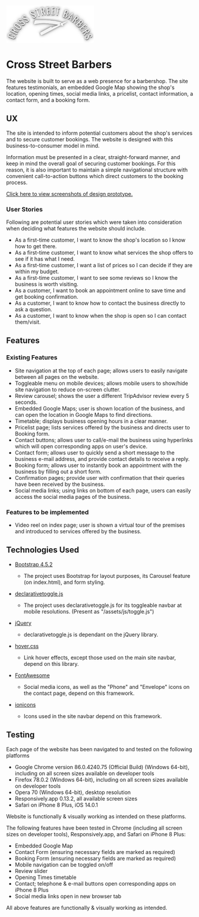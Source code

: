 <img src="/assets/images/logo.png" height="100">

# Cross Street Barbers
The website is built to serve as a web presence for a barbershop. The site features testimonials, an embedded Google Map showing the shop's location, opening times, social media links, a pricelist, contact information, a contact form, and a booking form. 

## UX 
The site is intended to inform potential customers about the shop's services and to secure customer bookings. The website is designed with this business-to-consumer model in mind.

Information must be presented in a clear, straight-forward manner, and keep in mind the overall goal of securing customer bookings. For this reason, it is also important to maintain a simple navigational structure with convenient call-to-action buttons which direct customers to the booking process.

[Click here to view screenshots of design prototype.](mockups.pdf)

### User Stories
Following are potential user stories which were taken into consideration when deciding what features the website should include. 
- As a first-time customer, I want to know the shop's location so I know how to get there.
- As a first-time customer, I want to know what services the shop offers to see if it has what I need.
- As a first-time customer, I want a list of prices so I can decide if they are within my budget.
- As a first-time customer, I want to see some reviews so I know the business is worth visiting.
- As a customer, I want to book an appointment online to save time and get booking confirmation.
- As a customer, I want to know how to contact the business directly to ask a question.
- As a customer, I want to know when the shop is open so I can contact them/visit.

## Features
### Existing Features
- Site navigation at the top of each page; allows users to easily navigate between all pages on the website.
- Toggleable menu on mobile devices; allows mobile users to show/hide site navigation to reduce on-screen clutter.
- Review carousel; shows the user a different TripAdvisor review every 5 seconds. 
- Embedded Google Maps; user is shown location of the business, and can open the location in Google Maps to find directions.
- Timetable; displays business opening hours in a clear manner.
- Pricelist page; lists services offered by the business and directs user to Booking form.
- Contact buttons; allows user to call/e-mail the business using hyperlinks which will open corresponding apps on user's device.
- Contact form; allows user to quickly send a short message to the business e-mail address, and provide contact details to receive a reply.
- Booking form; allows user to instantly book an appointment with the business by filling out a short form.
- Confirmation pages; provide user with confirmation that their queries have been received by the business.
- Social media links; using links on bottom of each page, users can easily access the social media pages of the business.

### Features to be implemented 
- Video reel on index page; user is shown a virtual tour of the premises and introduced to services offered by the business.

##  Technologies Used
- [Bootstrap 4.5.2](https://getbootstrap.com/docs/4.0/about/license/)
  - The project uses Bootstrap for layout purposes, its Carousel feature (on index.html), and form styling. 

- [declarativetoggle.js](https://github.com/LearnWebCode/declarativeToggle/blob/master/LICENSE)
  - The project uses declarativetoggle.js for its toggleable navbar at mobile resolutions. (Present as "/assets/js/toggle.js")

- [jQuery](https://jquery.org/license/)
  - declarativetoggle.js is dependant on the jQuery library.

- [hover.css](https://ianlunn.github.io/Hover/#licenses)
  - Link hover effects, except those used on the main site navbar, depend on this library.

- [FontAwesome](https://fontawesome.com/license/free)
  - Social media icons, as well as the "Phone" and "Envelope" icons on the contact page, depend on this framework.

- [ionicons](https://github.com/ionic-team/ionicons/blob/master/LICENSE)
  - Icons used in the site navbar depend on this framework.

## Testing
Each page of the website has been navigated to and tested on the following platforms
- Google Chrome version 86.0.4240.75 (Official Build) (Windows 64-bit), including on all screen sizes available on developer tools
- Firefox 78.0.2 (Windows 64-bit), including on all screen sizes available on developer tools
- Opera 70 (Windows 64-bit), desktop resolution
- Responsively.app 0.13.2, all available screen sizes
- Safari on iPhone 8 Plus, iOS 14.0.1

Website is functionally & visually working as intended on these platforms.

The following features have been tested in Chrome (including all screen sizes on developer tools), Responsively.app, and Safari on iPhone 8 Plus:
- Embedded Google Map
- Contact Form (ensuring necessary fields are marked as required)
- Booking Form (ensuring necessary fields are marked as required)
- Mobile navigation can be toggled on/off
- Review slider
- Opening Times timetable
- Contact; telephone & e-mail buttons open corresponding apps on iPhone 8 Plus
- Social media links open in new browser tab 

All above features are functionally & visually working as intended. 

